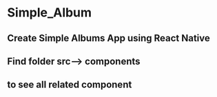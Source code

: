# Simple_Album
## Create Simple Albums App using React Native

## Find folder src--> components
## to see all related component
